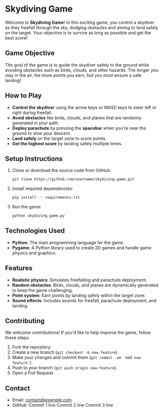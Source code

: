 # Skydiving Game

Welcome to **Skydiving Game**! In this exciting game, you control a skydiver as they freefall through the sky, dodging obstacles and aiming to land safely on the target. Your objective is to survive as long as possible and get the best score!

## Game Objective

The goal of the game is to guide the skydiver safely to the ground while avoiding obstacles such as birds, clouds, and other hazards. The longer you stay in the air, the more points you earn, but you must ensure a safe landing!

## How to Play

- **Control the skydiver** using the arrow keys or WASD keys to steer left or right during freefall.
- **Avoid obstacles** like birds, clouds, and planes that are randomly generated in your path.
- **Deploy parachute** by pressing the **spacebar** when you're near the ground to slow your descent.
- **Land safely** on the target zone to score points.
- **Get the highest score** by landing safely multiple times.

## Setup Instructions

1. Clone or download the source code from GitHub:
    ```bash
    git clone https://github.com/username/skydiving-game.git
    ```
2. Install required dependencies:
    ```bash
    pip install -r requirements.txt
    ```
3. Run the game:
    ```bash
    python skydiving_game.py
    ```

## Technologies Used

- **Python**: The main programming language for the game.
- **Pygame**: A Python library used to create 2D games and handle game physics and graphics.

## Features

- **Realistic physics**: Simulates freefalling and parachute deployment.
- **Random obstacles**: Birds, clouds, and planes are dynamically generated to keep the game challenging.
- **Point system**: Earn points by landing safely within the target zone.
- **Sound effects**: Includes sounds for freefall, parachute deployment, and landing.

## Contributing

We welcome contributions! If you'd like to help improve the game, follow these steps:

1. Fork the repository.
2. Create a new branch (`git checkout -b new-feature`).
3. Make your changes and commit them (`git commit -am 'Add new feature'`).
4. Push to your branch (`git push origin new-feature`).
5. Open a Pull Request.

## Contact

- Email: contact@example.com
- GitHub:
Commit 1 line
Commit 2 line
Commit 3 line
